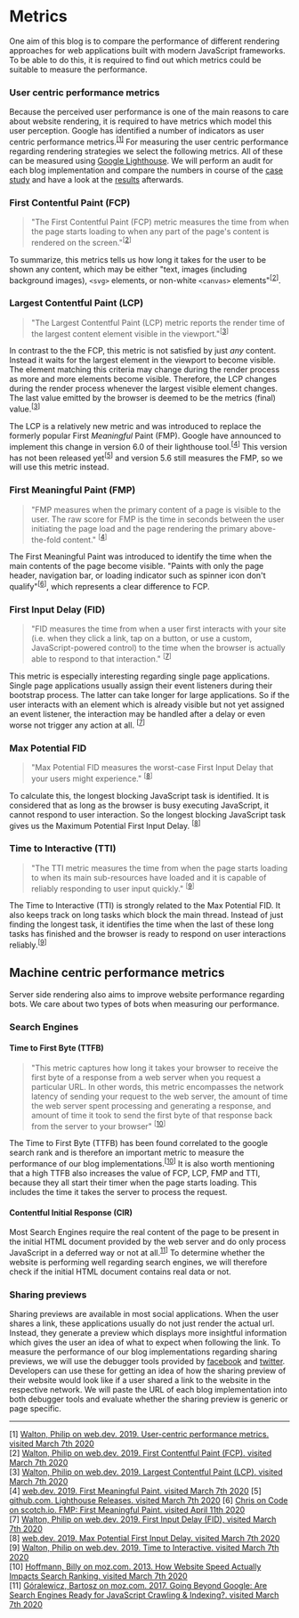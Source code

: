 # Metrics

One aim of this blog is to compare the performance of different rendering approaches for web applications built with modern JavaScript frameworks.
To be able to do this, it is required to find out which metrics could be suitable to measure the performance.

### User centric performance metrics

Because the perceived user performance is one of the main reasons to care about website rendering, it is required to have metrics which model this user perception. 
Google has identified a number of indicators as user centric performance metrics.<sup>[[1]](#ref-1)</sup>
For measuring the user centric performance regarding rendering strategies we select the following metrics.
All of these can be measured using [Google Lighthouse](https://developers.google.com/web/tools/lighthouse). 
We will perform an audit for each blog implementation and compare the numbers in course of the [case study](./case-study) and have a look at the [results](./results) afterwards.

### First Contentful Paint (FCP)

> "The First Contentful Paint (FCP) metric measures the time from when the page starts loading to when any part of the page's content is rendered on the screen."<sup>[[2](#ref-2)]</sup>

To summarize, this metrics tells us how long it takes for the user to be shown any content, which may be either "text, images (including background images), `<svg>` elements, or non-white `<canvas>` elements"<sup>[[2](#ref-2)]</sup>.

### Largest Contentful Paint (LCP)

> "The Largest Contentful Paint (LCP) metric reports the render time of the largest content element visible in the viewport."<sup>[[3](#ref-3)]</sup>

In contrast to the the FCP, this metric is not satisfied by just *any* content.
Instead it waits for the largest element in the viewport to become visible. 
The element matching this criteria may change during the render process as more and more elements become visible.
Therefore, the LCP changes during the render process whenever the largest visible element changes.
The last value emitted by the browser is deemed to be the metrics (final) value.<sup>[[3](#ref-3)]</sup>

The LCP is a relatively new metric and was introduced to replace the formerly popular First *Meaningful* Paint (FMP).
Google have announced to implement this change in version 6.0 of their lighthouse tool.<sup>[[4](#ref-4)]</sup>
This version has not been released yet<sup>[[5](#ref-5)]</sup> and version 5.6 still measures the FMP, so we will use this metric instead.

### First Meaningful Paint (FMP)

> "FMP measures when the primary content of a page is visible to the user. The raw score for FMP is the time in seconds between the user initiating the page load and the page rendering the primary above-the-fold content." <sup>[[4](#ref-4)]</sup>

The First Meaningful Paint was introduced to identify the time when the main contents of the page become visible. 
"Paints with only the page header, navigation bar, or loading indicator such as spinner icon don't qualify"<sup>[[6](#ref-6)]</sup>, which represents a clear difference to FCP. 

### First Input Delay (FID)

> "FID measures the time from when a user first interacts with your site (i.e. when they click a link, tap on a button, or use a custom, JavaScript-powered control) to the time when the browser is actually able to respond to that interaction." <sup>[[7](#ref-7)]</sup>

This metric is especially interesting regarding single page applications.
Single page applications usually assign their event listeners during their bootstrap process.
The latter can take longer for large applications. 
So if the user interacts with an element which is already visible but not yet assigned an event listener, the interaction may be handled after a delay or even worse not trigger any action at all. <sup>[[7](#ref-7)]</sup>

### Max Potential FID

> "Max Potential FID measures the worst-case First Input Delay that your users might experience." <sup>[[8](#ref-8)]</sup>

To calculate this, the longest blocking JavaScript task is identified. 
It is considered that as long as the browser is busy executing JavaScript, it cannot respond to user interaction.
So the longest blocking JavaScript task gives us the Maximum Potential First Input Delay. <sup>[[8](#ref-8)]</sup>

### Time to Interactive (TTI)

> "The TTI metric measures the time from when the page starts loading to when its main sub-resources have loaded and it is capable of reliably responding to user input quickly." <sup>[[9](#ref-9)]</sup>

The Time to Interactive (TTI) is strongly related to the Max Potential FID. 
It also keeps track on long tasks which block the main thread. 
Instead of just finding the longest task, it identifies the time when the last of these long tasks has finished and the browser is ready to respond on user interactions reliably.<sup>[[9](#ref-9)]</sup> 

## Machine centric performance metrics

Server side rendering also aims to improve website performance regarding bots.
We care about two types of bots when measuring our performance.

### Search Engines

#### Time to First Byte (TTFB)

> "This metric captures how long it takes your browser to receive the first byte of a response from a web server when you request a particular URL. In other words, this metric encompasses the network latency of sending your request to the web server, the amount of time the web server spent processing and generating a response, and amount of time it took to send the first byte of that response back from the server to your browser" <sup>[[10](#ref-10)]</sup>

The Time to First Byte (TTFB) has been found correlated to the google search rank and is therefore an important metric to measure the performance of our blog implementations.<sup>[[10](#ref-10)]</sup>
It is also worth mentioning that a high TTFB also increases the value of FCP, LCP, FMP and TTI, because they all start their timer when the page starts loading. 
This includes the time it takes the server to process the request.

#### Contentful Initial Response (CIR)
Most Search Engines require the real content of the page to be present in the initial HTML document provided by the web server and do only process JavaScript in a deferred way or not at all.<sup>[11](#ref-11)]</sup>
To determine whether the website is performing well regarding search engines, we will therefore check if the initial HTML document contains real data or not.

### Sharing previews

Sharing previews are available in most social applications. 
When the user shares a link, these applications usually do not just render the actual url.
Instead, they generate a preview which displays more insightful information which gives the user an idea of what to expect when following the link.
To measure the performance of our blog implementations regarding sharing previews, we will use the debugger tools provided by [facebook](https://developers.facebook.com/tools/debug/) and [twitter](https://cards-dev.twitter.com/validator).
Developers can use these for getting an idea of how the sharing preview of their website would look like if a user shared a link to the website in the respective network.
We will paste the URL of each blog implementation into both debugger tools and evaluate whether the sharing preview is generic or page specific.

<hr/>

<a name="ref-1">[1]</a> [Walton, Philip on web.dev. 2019. User-centric performance metrics. visited March 7th 2020](https://web.dev/user-centric-performance-metrics/)  
<a name="ref-2">[2]</a> [Walton, Philip on web.dev. 2019. First Contentful Paint (FCP). visited March 7th 2020](https://web.dev/fcp/)  
<a name="ref-3">[3]</a> [Walton, Philip on web.dev. 2019. Largest Contentful Paint (LCP). visited March 7th 2020](https://web.dev/lcp/)  
<a name="ref-4">[4]</a> [web.dev. 2019. First Meaningful Paint. visited March 7th 2020](https://web.dev/first-meaningful-paint/)
<a name="ref-5">[5]</a> [github.com. Lighthouse Releases. visited March 7th 2020](https://github.com/GoogleChrome/lighthouse/releases)
<a name="ref-6">[6]</a> [Chris on Code on scotch.io. FMP: First Meaningful Paint. visited April 11th 2020](https://scotch.io/courses/10-web-performance-audit-tips-for-your-next-billion-users-in-2018/fmp-first-meaningful-paint)  
<a name="ref-7">[7]</a> [Walton, Philip on web.dev. 2019. First Input Delay (FID), visited March 7th 2020](https://web.dev/fid/)  
<a name="ref-8">[8]</a> [web.dev. 2019. Max Potential First Input Delay. visited March 7th 2020](https://web.dev/lighthouse-max-potential-fid/)  
<a name="ref-9">[9]</a> [Walton, Philip on web.dev. 2019. Time to Interactive. visited March 7th 2020](https://web.dev/tti/)  
<a name="ref-10">[10]</a> [Hoffmann, Billy on moz.com. 2013. How Website Speed Actually Impacts Search Ranking. visited March 7th 2020](https://moz.com/blog/how-website-speed-actually-impacts-search-ranking)  
<a name="ref-11">[11]</a> [Góralewicz, Bartosz on moz.com. 2017. Going Beyond Google: Are Search Engines Ready for JavaScript Crawling & Indexing?. visited March 7th 2020](https://moz.com/blog/search-engines-ready-for-javascript-crawling)  


